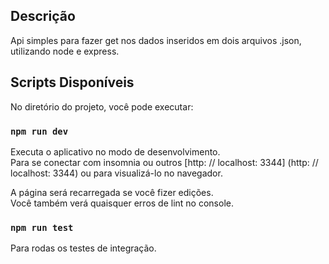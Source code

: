## Descrição

Api simples para fazer get nos dados inseridos em dois arquivos .json, utilizando node e express.

## Scripts Disponíveis

No diretório do projeto, você pode executar:

### `npm run dev`

Executa o aplicativo no modo de desenvolvimento. <br>
Para se conectar com insomnia ou outros [http: // localhost: 3344] (http: // localhost: 3344) ou para visualizá-lo no navegador.

A página será recarregada se você fizer edições. <br>
Você também verá quaisquer erros de lint no console.

### `npm run test`

Para rodas os testes de integração.